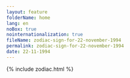 ```yaml
---
layout: feature
folderName: home
lang: en
noBox: true
nointernationalization: true
fileName: zodiac-sign-for-22-november-1994
permalink: zodiac-sign-for-22-november-1994
date: 22-11-1994
---
```

{% include zodiac.html %}
